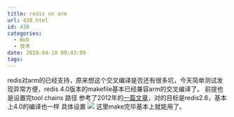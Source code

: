 ```yaml
---
title: redis on arm
url: 438.html
id: 438
categories:
  - Bob
  - 技术
date: 2018-04-10 09:43:09
tags:
---
```


redis对arm的已经支持，原来想这个交叉编译是否还有很多坑，今天简单测试发现异常方便，redis 4.0版本的makefile基本已经兼容arm的交叉编译了。 前提也是设置完tool chains 路径 参考了2012年的[一篇文章](https://jas0nliu.wordpress.com/2012/11/03/compile-redis-2-6-2-for-synology-ds212j-marvell-arm/)，对的目标是redis2.6，基本上4.0的编译也一样 具体设置 ![](http://imfiona.cn/wp/wp-content/uploads/2018/04/1-1024x583.png) 这里make完毕基本上就能用了。